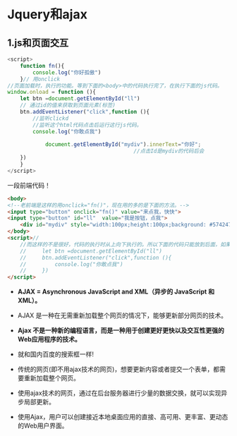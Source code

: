 # Jquery和ajax

## 1.js和页面交互

```javascript
<script>
    function fn(){
        console.log("你好孤傲")
    }// 用onclick
//页面加载时，执行的功能。等到下面的<body>中的代码执行完了，在执行下面的js代码。
window.onload = function (){
    let btn =document.getElementById("ll")     
    // 通过id的值来获取到页面元素(标签)
    btn.addEventListener("click",function (){
        //监听clickd
        //监听这个html代码点击后运行这行js代码。
        console.log("你敢点我")
        
            document.getElementById("mydiv").innerText="你好";
        								//点击Id是mydiv的代码后会
    })
    }
</script>
```

一段前端代码！

```html
<body>
<!--老前端是这样的用onclick="fn()"，现在用的多的是下面的方法。-->
<input type="button" onclick="fn()" value="来点我，快快">
<input type="button" id="ll"  value="我是按钮，点我">
    <div id="mydiv" style="width:100px;height:100px;background: #574247;"></div>
</body>
<script>//
    //而这样的不是很好，代码的执行时从上向下执行的。所以下面的代码只能放到后面，如果有好多下面的代码不好写。
    //     let btn =document.getElementById("ll")
    //     btn.addEventListener("click",function (){
    //         console.log("你敢点我")
    //     })
</script>
```

- **AJAX = Asynchronous JavaScript and XML（异步的 JavaScript 和 XML）。**

- AJAX 是一种在无需重新加载整个网页的情况下，能够更新部分网页的技术。
- **Ajax 不是一种新的编程语言，而是一种用于创建更好更快以及交互性更强的Web应用程序的技术。**
- 就和国内百度的搜索框一样!

- 传统的网页(即不用ajax技术的网页)，想要更新内容或者提交一个表单，都需要重新加载整个网页。
- 使用ajax技术的网页，通过在后台服务器进行少量的数据交换，就可以实现异步局部更新。
- 使用Ajax，用户可以创建接近本地桌面应用的直接、高可用、更丰富、更动态的Web用户界面。



